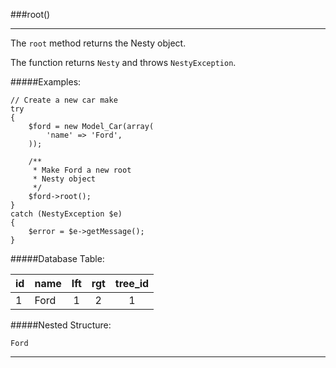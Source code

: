 ###root()

----------

The `root` method returns the Nesty object.

The function returns `Nesty` and throws `NestyException`.

#####Examples:

	// Create a new car make
	try
	{
		$ford = new Model_Car(array(
			'name' => 'Ford',
		));

		/**
		 * Make Ford a new root
		 * Nesty object
		 */
		$ford->root();
	}
	catch (NestyException $e)
	{
		$error = $e->getMessage();
	}

#####Database Table:

  id        | name      | lft         | rgt         | tree_id
  :-------- | :-------- | :---------: | :---------: | :------:
  1         | Ford      | 1           | 2           | 1


#####Nested Structure:

	Ford

----------
